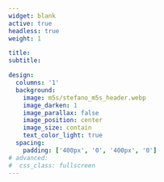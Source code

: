 ```yaml
---
widget: blank
active: true
headless: true
weight: 1

title:
subtitle:

design:
  columns: '1'
  background:
    image: m5s/stefano_m5s_header.webp
    image_darken: 1
    image_parallax: false
    image_position: center
    image_size: contain
    text_color_light: true
  spacing:
    padding: ['400px', '0', '400px', '0']
# advanced:
#  css_class: fullscreen
---
```

